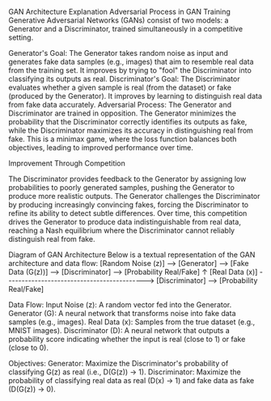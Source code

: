 GAN Architecture Explanation
Adversarial Process in GAN Training
Generative Adversarial Networks (GANs) consist of two models: a Generator and a Discriminator, trained simultaneously in a competitive setting.

Generator's Goal: The Generator takes random noise as input and generates fake data samples (e.g., images) that aim to resemble real data from the training set. It improves by trying to "fool" the Discriminator into classifying its outputs as real.
Discriminator's Goal: The Discriminator evaluates whether a given sample is real (from the dataset) or fake (produced by the Generator). It improves by learning to distinguish real data from fake data accurately.
Adversarial Process: The Generator and Discriminator are trained in opposition. The Generator minimizes the probability that the Discriminator correctly identifies its outputs as fake, while the Discriminator maximizes its accuracy in distinguishing real from fake. This is a minimax game, where the loss function balances both objectives, leading to improved performance over time.

Improvement Through Competition

The Discriminator provides feedback to the Generator by assigning low probabilities to poorly generated samples, pushing the Generator to produce more realistic outputs.
The Generator challenges the Discriminator by producing increasingly convincing fakes, forcing the Discriminator to refine its ability to detect subtle differences.
Over time, this competition drives the Generator to produce data indistinguishable from real data, reaching a Nash equilibrium where the Discriminator cannot reliably distinguish real from fake.

Diagram of GAN Architecture
Below is a textual representation of the GAN architecture and data flow:
[Random Noise (z)] --> [Generator] --> [Fake Data (G(z))] --> [Discriminator] --> [Probability Real/Fake]
                                                            ↑
[Real Data (x)] -------------------------------------------> [Discriminator] --> [Probability Real/Fake]


Data Flow:
Input Noise (z): A random vector fed into the Generator.
Generator (G): A neural network that transforms noise into fake data samples (e.g., images).
Real Data (x): Samples from the true dataset (e.g., MNIST images).
Discriminator (D): A neural network that outputs a probability score indicating whether the input is real (close to 1) or fake (close to 0).


Objectives:
Generator: Maximize the Discriminator's probability of classifying G(z) as real (i.e., D(G(z)) → 1).
Discriminator: Maximize the probability of classifying real data as real (D(x) → 1) and fake data as fake (D(G(z)) → 0).



